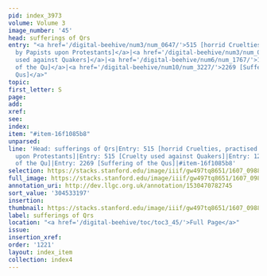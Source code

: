 ```yaml
---
pid: index_3973
volume: Volume 3
image_number: '45'
head: sufferings of Qrs
entry: "<a href='/digital-beehive/num3/num_0647/'>515 [horrid Cruelties, practised
  by Papists upon Protestants]</a>|<a href='/digital-beehive/num3/num_0648/'>515 [Cruelty
  used against Quakers]</a>|<a href='/digital-beehive/num6/num_1767/'>1273 [Sufferings
  of the Qu]</a>|<a href='/digital-beehive/num10/num_3227/'>2269 [Suffering of the
  Qus]</a>"
topic:
first_letter: S
page:
add:
xref:
see:
index:
item: "#item-16f1085b8"
unparsed:
line: 'Head: sufferings of Qrs|Entry: 515 [horrid Cruelties, practised by Papists
  upon Protestants]|Entry: 515 [Cruelty used against Quakers]|Entry: 1273 [Sufferings
  of the Qu]|Entry: 2269 [Suffering of the Qus]|#item-16f1085b8'
selection: https://stacks.stanford.edu/image/iiif/gw497tq8651/1607_0988/1597,3197,749,123/full/0/default.jpg
full_image: https://stacks.stanford.edu/image/iiif/gw497tq8651/1607_0988/full/full/0/default.jpg
annotation_uri: http://dev.llgc.org.uk/annotation/1530470782745
sort_value: '304533197'
insertion:
thumbnail: https://stacks.stanford.edu/image/iiif/gw497tq8651/1607_0988/1597,3197,749,123/150,/0/default.jpg
label: sufferings of Qrs
location: "<a href='/digital-beehive/toc/toc3_45/'>Full Page</a>"
issue:
insertion_xref:
order: '1221'
layout: index_item
collection: index4
---
```


